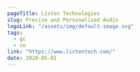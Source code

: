 ```yaml
---
pageTitle: Listen Technologies
slug: Precise and Personalized Audio
logoLink: "/assets/img/default-image.svg"
tags:
  - gc
  - co
link: "https://www.listentech.com/"
date: 2020-05-01
---
```

